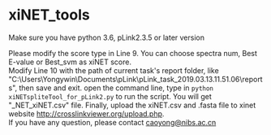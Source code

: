 # xiNET_tools
Make sure you have python 3.6, pLink2.3.5 or later version

Please modify the score type in Line 9. You can choose spectra num,  Best E-value or Best_svm as xiNET score.   
Modify Line 10 with the path of current task's report folder, like "C:\Users\Yongywin\Documents\pLink\pLink_task_2019.03.13.11.51.06\reports", then save and exit.
open the command line, type in `python xiNETspliteTool_for_pLink2.py` to run the script. You will get "_NET_xiNET.csv" file.
Finally, upload the xiNET.csv and .fasta file to xinet website http://crosslinkviewer.org/upload.php.  
If you have any question, please contact caoyong@nibs.ac.cn
